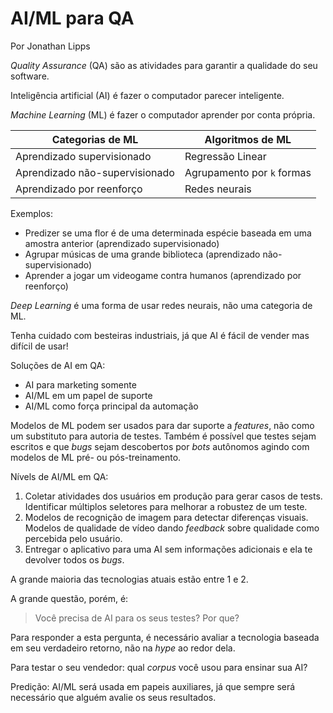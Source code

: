 # AI/ML para QA

Por Jonathan Lipps

_Quality Assurance_ (QA) são as atividades para garantir a qualidade do seu software.

Inteligência artificial (AI) é fazer o computador parecer inteligente.

_Machine Learning_ (ML) é fazer o computador aprender por conta própria.

| Categorias de ML               | Algoritmos de ML           |
|--------------------------------|----------------------------|
| Aprendizado supervisionado     |  Regressão Linear          |
| Aprendizado não-supervisionado | Agrupamento por `k` formas |
| Aprendizado por reenforço      | Redes neurais              |

Exemplos:

- Predizer se uma flor é de uma determinada espécie baseada em uma amostra anterior (aprendizado supervisionado)
- Agrupar músicas de uma grande biblioteca (aprendizado não-supervisionado)
- Aprender a jogar um videogame contra humanos (aprendizado por reenforço)

_Deep Learning_ é uma forma de usar redes neurais, não uma categoria de ML.

Tenha cuidado com besteiras industriais, já que AI é fácil de vender mas difícil de usar!

Soluções de AI em QA:

- AI para marketing somente
- AI/ML em um papel de suporte
- AI/ML como força principal da automação

Modelos de ML podem ser usados para dar suporte a _features_, não como um substituto para autoria de testes. Também é possível que testes sejam escritos e que _bugs_ sejam descobertos por _bots_ autônomos agindo com modelos de ML pré- ou pós-treinamento.

Nívels de AI/ML em QA:

1. Coletar atividades dos usuários em produção para gerar casos de tests. Identificar múltiplos seletores para melhorar a robustez de um teste.
2. Modelos de recognição de imagem para detectar diferenças visuais. Modelos de qualidade de vídeo dando _feedback_ sobre qualidade como percebida pelo usuário.
3. Entregar o aplicativo para uma AI sem informações adicionais e ela te devolver todos os _bugs_.

A grande maioria das tecnologias atuais estão entre 1 e 2.

A grande questão, porém, é:

> Você precisa de AI para os seus testes? Por que?

Para responder a esta pergunta, é necessário avaliar a tecnologia baseada em seu verdadeiro retorno, não na _hype_ ao redor dela.

Para testar o seu vendedor: qual _corpus_ você usou para ensinar sua AI?

Predição: AI/ML será usada em papeis auxiliares, já que sempre será necessário que alguém avalie os seus resultados.